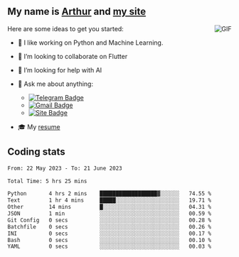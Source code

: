 
## My name is [Arthur](https://www.linkedin.com/in/arthur-novais-201420/) and [my site](https://arthurcn96.github.io/)

<!--
**Arthurcn96/Arthurcn96** is a ✨ _special_ ✨ repository because its `README.md` (this file) appears on your GitHub profile.
-->
<img align="right"  max-width="440" max-height="240" alt="GIF" src="https://raw.githubusercontent.com/Arthurcn96/Arthurcn96/master/helloThere.gif" />

Here are some ideas to get you started:

- 🤖 I like working on Python and Machine Learning.
- 👯 I’m looking to collaborate on Flutter
- 🤔 I’m looking for help with AI
- 💬 Ask me about anything:
    - [![Telegram Badge](https://img.shields.io/badge/-@Arthurcn9-0088cc?style=for-the-badge&logo=Telegram&logoColor=white)](https://t.me/Arthurcn9)
    - [![Gmail Badge](https://img.shields.io/badge/-@Arthurcn9-red?style=for-the-badge&logo=Gmail&logoColor=white)](mailto:Arthurcn96@gmail.com)
    - [![Site Badge](https://img.shields.io/badge/arthurcn96.github.io-informational?style=for-the-badge&logo=internetexplorer)](https://arthurcn96.github.io/)

- 🎓 My [resume](https://github.com/Arthurcn96/resume/blob/master/Resume_PT-BR.pdf)


## Coding stats
<!--START_SECTION:waka-->

```txt
From: 22 May 2023 - To: 21 June 2023

Total Time: 5 hrs 25 mins

Python       4 hrs 2 mins    ██████████████████▓░░░░░░   74.55 %
Text         1 hr 4 mins     █████░░░░░░░░░░░░░░░░░░░░   19.71 %
Other        14 mins         █░░░░░░░░░░░░░░░░░░░░░░░░   04.31 %
JSON         1 min           ░░░░░░░░░░░░░░░░░░░░░░░░░   00.59 %
Git Config   0 secs          ░░░░░░░░░░░░░░░░░░░░░░░░░   00.28 %
Batchfile    0 secs          ░░░░░░░░░░░░░░░░░░░░░░░░░   00.26 %
INI          0 secs          ░░░░░░░░░░░░░░░░░░░░░░░░░   00.17 %
Bash         0 secs          ░░░░░░░░░░░░░░░░░░░░░░░░░   00.10 %
YAML         0 secs          ░░░░░░░░░░░░░░░░░░░░░░░░░   00.03 %
```

<!--END_SECTION:waka-->
